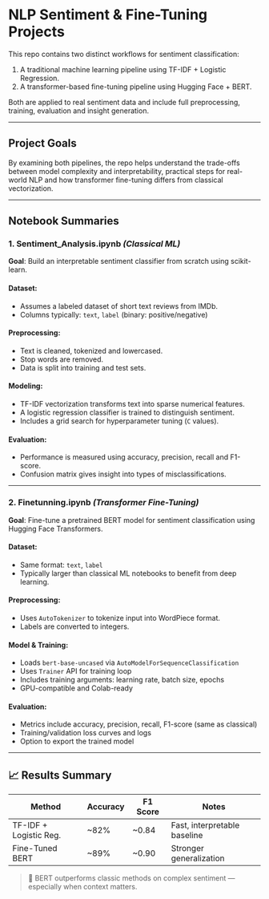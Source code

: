 # NLP Sentiment & Fine-Tuning Projects

This repo contains two distinct workflows for sentiment classification:
1. A traditional machine learning pipeline using TF-IDF + Logistic Regression.
2. A transformer-based fine-tuning pipeline using Hugging Face + BERT.

Both are applied to real sentiment data and include full preprocessing, training, evaluation and insight generation.

---

## Project Goals

By examining both pipelines, the repo helps understand the trade-offs between model complexity and interpretability, practical steps for real-world NLP and how transformer fine-tuning differs from classical vectorization.

---

## Notebook Summaries

### 1. Sentiment_Analysis.ipynb *(Classical ML)*  
**Goal**: Build an interpretable sentiment classifier from scratch using scikit-learn.

#### Dataset:
- Assumes a labeled dataset of short text reviews from IMDb.
- Columns typically: `text`, `label` (binary: positive/negative)

#### Preprocessing:
- Text is cleaned, tokenized and lowercased.
- Stop words are removed.
- Data is split into training and test sets.

#### Modeling:
- TF-IDF vectorization transforms text into sparse numerical features.
- A logistic regression classifier is trained to distinguish sentiment.
- Includes a grid search for hyperparameter tuning (`C` values).

#### Evaluation:
- Performance is measured using accuracy, precision, recall and F1-score.
- Confusion matrix gives insight into types of misclassifications.

---

### 2. Finetunning.ipynb *(Transformer Fine-Tuning)*  
**Goal**: Fine-tune a pretrained BERT model for sentiment classification using Hugging Face Transformers.

#### Dataset:
- Same format: `text`, `label`
- Typically larger than classical ML notebooks to benefit from deep learning.

#### Preprocessing:
- Uses `AutoTokenizer` to tokenize input into WordPiece format.
- Labels are converted to integers.

#### Model & Training:
- Loads `bert-base-uncased` via `AutoModelForSequenceClassification`
- Uses `Trainer` API for training loop
- Includes training arguments: learning rate, batch size, epochs
- GPU-compatible and Colab-ready

#### Evaluation:
- Metrics include accuracy, precision, recall, F1-score (same as classical)
- Training/validation loss curves and logs
- Option to export the trained model

---

## 📈 Results Summary

| Method                  | Accuracy | F1 Score | Notes                          |
|------------------------|----------|----------|--------------------------------|
| TF-IDF + Logistic Reg. | ~82%     | ~0.84    | Fast, interpretable baseline   |
| Fine-Tuned BERT        | ~89%     | ~0.90    | Stronger generalization        |

> 🎯 BERT outperforms classic methods on complex sentiment — especially when context matters.

